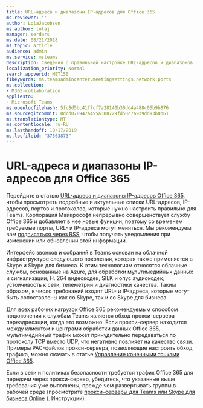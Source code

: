 ```yaml
---
title: URL-адреса и диапазоны IP-адресов для Office 365
ms.reviewer: ''
author: LolaJacobsen
ms.author: lolaj
manager: serdars
ms.date: 08/21/2018
ms.topic: article
audience: admin
ms.service: msteams
description: Сведения о правильной настройке URL-адресов и диапазонов IP-адресов для Office 365, возможностях обхода прокси-сервера переадресации для соединений со службой Microsoft Teams, а также требованиях к политикам сети и безопасности.
localization_priority: Normal
search.appverid: MET150
f1keywords: ms.teamsadmincenter.meetingsettings.network.ports
ms.collection:
- M365-collaboration
appliesto:
- Microsoft Teams
ms.openlocfilehash: 5fc8d5bc41f7cf7a28140b30dd4a488c05b9b876
ms.sourcegitcommit: 0dcd078947a455a388729fd50c7a939dd93b0b61
ms.translationtype: MT
ms.contentlocale: ru-RU
ms.lasthandoff: 10/17/2019
ms.locfileid: "37563873"
---
```

<a name="office-365-urls-and-ip-address-ranges"></a>URL-адреса и диапазоны IP-адресов для Office 365
=====================================

Перейдите в статью [URL-адреса и диапазоны IP-адресов Office 365](https://docs.microsoft.com/office365/enterprise/urls-and-ip-address-ranges#skype-for-business-online-and-microsoft-teams), чтобы просмотреть подробные и актуальные списки URL-адресов, IP-адресов, портов и протоколов, которые нужно настроить правильно для Teams. Корпорация Майкрософт непрерывно совершенствует службу Office 365 и добавляет в нее новые функции, поэтому со временем требуемые порты, URL- и IP-адреса могут меняться. Мы рекомендуем вам [подписаться через RSS](https://go.microsoft.com/fwlink/p/?linkid=236301), чтобы получать уведомления при изменении или обновлении этой информации.

Интерфейс звонков и собраний в Teams основан на облачной инфраструктуре следующего поколения, которая также применяется в Skype и Skype для бизнеса. К этим технологиям относятся облачные службы, основанные на Azure, для обработки мультимедийных данных и сигнализации, H. 264 видеокодек, SILK и опус аудиокодек, устойчивость к сети, телеметрии и диагностики качества. Таким образом, в число требований входят URL- и IP-адреса, которые могут быть сопоставлены как со Skype, так и со Skype для бизнеса.

Для всех рабочих нагрузок Office 365 рекомендуемым способом подключения к службам Teams является обход прокси-сервера переадресации, когда это возможно. Если прокси-сервер находится между клиентом и центрами обработки данных Office 365, мультимедийный трафик может принудительно передаваться по протоколу TCP вместо UDP, что негативно повлияет на качество связи. Примеры PAC-файлов прокси-сервера, позволяющие настроить обход трафика, можно скачать в статье [Управление конечными точками Office 365](https://support.office.com/article/99cab9d4-ef59-4207-9f2b-3728eb46bf9a).

Если в сети и политиках безопасности требуется трафик Office 365 для передачи через прокси-сервер, убедитесь, что указанные выше требования уже выполнены, прежде чем развертывать группы в рабочей среде (просмотрите [прокси-серверы для Teams или Skype для бизнеса Online](proxy-servers-for-skype-for-business-online.md) ). Инструкции).
